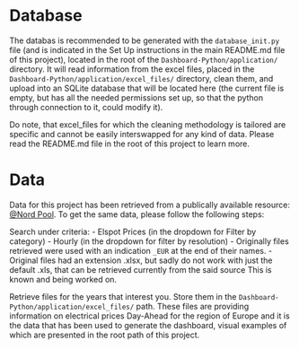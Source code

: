 # Database

The databas is recommended to be generated with the `database_init.py` file (and is indicated in the Set Up instructions in the main README.md file of this project), located in the root of the `Dashboard-Python/application/` directory. It will read information from the excel files, placed in the `Dashboard-Python/application/excel_files/` directory, clean them, and upload into an SQLite database that will be located here (the current file is empty, but has all the needed permissions set up, so that the python through connection to it, could modify it).

Do note, that excel_files for which the cleaning methodology is tailored are specific and cannot be easily interswapped for any kind of data. Please read the README.md file in the root of this project to learn more.

# Data

Data for this project has been retrieved from a publically available resource: [@Nord Pool](https://www.nordpoolgroup.com/historical-market-data/). To get the same data, please follow the following steps:

Search under criteria:
    - Elspot Prices (in the dropdown for Filter by category)
    - Hourly        (in the dropdown for filter by resolution)
        - Originally files retrieved were used with an indication `_EUR` at the end of their names.
        - Original files had an extension .xlsx, but sadly do not work with just the default .xls, that can be retrieved currently from the said source This is known and being worked on.

Retrieve files for the years that interest you. Store them in the `Dashboard-Python/application/excel_files/` path. These files are providing information on electrical prices Day-Ahead for the region of Europe and it is the data that has been used to generate the dashboard, visual examples of which are presented in the root path of this project.
